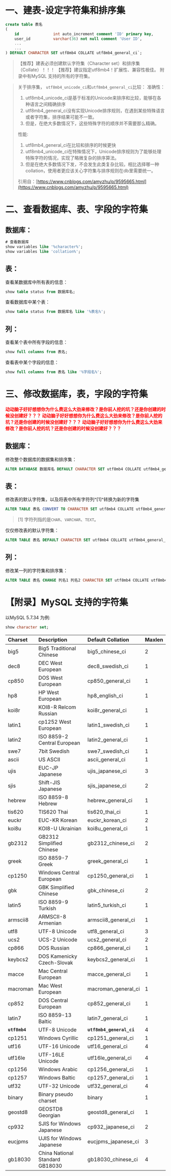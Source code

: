 # 一、建表-设定字符集和排序集
```sql
create table 表名
(
    id               int auto_increment comment 'ID' primary key,
    user_id          varchar(36) not null comment 'User ID',
    ...
    ...
) DEFAULT CHARACTER SET utf8mb4 COLLATE utf8mb4_general_ci`;
```
> 【推荐】建表必须创建默认字符集（Character set）和排序集（Collate）！！！
> 【推荐】建议指定utf8mb4！扩展性、兼容性极佳。
> 附录中有MySQL 支持的所有的字符集。

> 关于排序集，
> `utf8mb4_unicode_ci`和`utf8mb4_general_ci`比较：
> 准确性：
> 1. utf8mb4_unicode_ci是基于标准的Unicode来排序和比较，能够在各种语言之间精确排序
> 2. utf8mb4_general_ci没有实现Unicode排序规则，在遇到某些特殊语言或者字符集，排序结果可能不一致。
> 3. 但是，在绝大多数情况下，这些特殊字符的顺序并不需要那么精确。
>
> 性能:
> 1. utf8mb4_general_ci在比较和排序的时候更快
> 2. utf8mb4_unicode_ci在特殊情况下，Unicode排序规则为了能够处理特殊字符的情况，实现了略微复杂的排序算法。
> 3. 但是在绝大多数情况下发，不会发生此类复杂比较。相比选择哪一种collation，使用者更应该关心字符集与排序规则在db里需要统一。
>
> 引用自：[https://www.cnblogs.com/amyzhu/p/9595665.html](https://www.cnblogs.com/amyzhu/p/9595665.html)


# 二、查看数据库、表、字段的字符集
## **数据库：**
```sql
# 查看数据库
show variables like '%character%';
show variables like 'collation%';
```
## **表：**
查看某数据库中所有表的信息：
```sql
show table status from 数据库名;
```
查看数据库中某个表：
```sql
show table status from 数据库名 like '%表名%';
```
## **列：**
查看某个表中所有字段的信息：
```sql
show full columns from 表名;
```
查看表中某个字段的信息：
```sql
show full columns from 表名 like '%字段名%';
```

# 三、修改数据库，表，字段的字符集
<font color=red>**动动脑子好好想想你为什么费这么大劲来修改？是你前人挖的坑？还是你创建的时候没创建好？？？
动动脑子好好想想你为什么费这么大劲来修改？是你前人挖的坑？还是你创建的时候没创建好？？？
动动脑子好好想想你为什么费这么大劲来修改？是你前人挖的坑？还是你创建的时候没创建好？？？**
</font>

## 数据库：
修改整个数据库的数据集和排序集：
```sql
ALTER DATABASE 数据库名 DEFAULT CHARACTER SET utf8mb4 COLLATE utf8mb4_general_ci;
```
## 表：
修改表的默认字符集，以及将表中所有字符列^[1]^转换为新的字符集
```sql
ALTER TABLE 表名 CONVERT TO CHARACTER SET utf8mb4 COLLATE utf8mb4_general_ci;
```
> [1] 字符列指的是`CHAR`、`VARCHAR`、`TEXT`。

仅仅修改表的默认字符集：
```sql
ALTER TABLE 表名 DEFAULT CHARACTER SET utf8mb4 COLLATE utf8mb4_general_ci;
```

## 列：
修改某一列的字符集和排序集：

```sql
ALTER TABLE 表名 CHANGE 列名1 列名2 CHARACTER SET utf8mb4 COLLATE utf8mb4_general_ci;
```


# 【附录】MySQL 支持的字符集
以MySQL 5.7.34 为例:
```sql
show character set;
```

| Charset | Description | Default Collation | Maxlen |
|:-- |:--|:--|:--|
| big5 | Big5 Traditional Chinese | big5_chinese_ci | 2 |
| dec8 | DEC West European | dec8_swedish_ci | 1 |
| cp850 | DOS West European | cp850_general_ci | 1 |
| hp8 | HP West European | hp8_english_ci | 1 |
| koi8r | KOI8-R Relcom Russian | koi8r_general_ci | 1 |
| latin1 | cp1252 West European | latin1_swedish_ci | 1 |
| latin2 | ISO 8859-2 Central European | latin2_general_ci | 1 |
| swe7 | 7bit Swedish | swe7_swedish_ci | 1 |
| ascii | US ASCII | ascii_general_ci | 1 |
| ujis | EUC-JP Japanese | ujis_japanese_ci | 3 |
| sjis | Shift-JIS Japanese | sjis_japanese_ci | 2 |
| hebrew | ISO 8859-8 Hebrew | hebrew_general_ci | 1 |
| tis620 | TIS620 Thai | tis620_thai_ci | 1 |
| euckr | EUC-KR Korean | euckr_korean_ci | 2 |
| koi8u | KOI8-U Ukrainian | koi8u_general_ci | 1 |
| gb2312 | GB2312 Simplified Chinese | gb2312_chinese_ci | 2 |
| greek | ISO 8859-7 Greek | greek_general_ci | 1 |
| cp1250 | Windows Central European | cp1250_general_ci | 1 |
| gbk | GBK Simplified Chinese | gbk_chinese_ci | 2 |
| latin5 | ISO 8859-9 Turkish | latin5_turkish_ci | 1 |
| armscii8 | ARMSCII-8 Armenian | armscii8_general_ci | 1 |
| utf8 | UTF-8 Unicode | utf8_general_ci | 3 |
| ucs2 | UCS-2 Unicode | ucs2_general_ci | 2 |
| cp866 | DOS Russian | cp866_general_ci | 1 |
| keybcs2 | DOS Kamenicky Czech-Slovak | keybcs2_general_ci | 1 |
| macce | Mac Central European | macce_general_ci | 1 |
| macroman | Mac West European | macroman_general_ci | 1 |
| cp852 | DOS Central European | cp852_general_ci | 1 |
| latin7 | ISO 8859-13 Baltic | latin7_general_ci | 1 |
| **`utf8mb4`** | UTF-8 Unicode | **`utf8mb4_general_ci`** | 4 |
| cp1251 | Windows Cyrillic | cp1251_general_ci | 1 |
| utf16 | UTF-16 Unicode | utf16_general_ci | 4 |
| utf16le | UTF-16LE Unicode | utf16le_general_ci | 4 |
| cp1256 | Windows Arabic | cp1256_general_ci | 1 |
| cp1257 | Windows Baltic | cp1257_general_ci | 1 |
| utf32 | UTF-32 Unicode | utf32_general_ci | 4 |
| binary | Binary pseudo charset | binary | 1 |
| geostd8 | GEOSTD8 Georgian | geostd8_general_ci | 1 |
| cp932 | SJIS for Windows Japanese | cp932_japanese_ci | 2 |
| eucjpms | UJIS for Windows Japanese | eucjpms_japanese_ci | 3 |
| gb18030 | China National Standard GB18030 | gb18030_chinese_ci | 4 |
